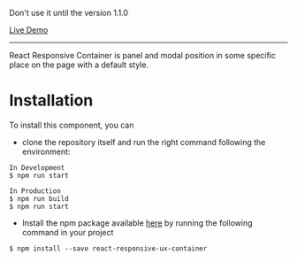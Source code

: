 Don't use it until the version 1.1.0

[Live Demo](https://react-responsive-container.herokuapp.com/)

___
React Responsive Container is panel and modal position in some specific place on the page with a default style.

# Installation
To install this component, you can
- clone the repository itself and run the right command following the environment:
```
In Development
$ npm run start
```
```
In Production
$ npm run build
$ npm run start
```

- Install the npm package available [here](https://www.npmjs.com/package/react-responsive-ux-container) by running the following command in your project
```
$ npm install --save react-responsive-ux-container
```
